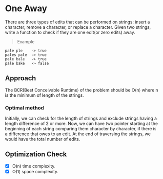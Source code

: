 # One Away
There are three types of edits that can be performed on strings: insert a character, remove a character, or replace a character. Given two strings, write a function to check if they are one edit(or zero edits) away.

> Example
```
pale ple    -> true
pales pale  -> true
pale bale   -> true
pale bake   -> false
```

## Approach
The BCR(Best Conceivable Runtime) of the problem should be O(n) where n is the minimum of length of the strings.

### Optimal method
Initially, we can check for the length of strings and exclude strings having a length difference of 2 or more. 
Now, we can have two pointer starting at the beginning of each string comparing them character by character, if there is a difference that owes to an edit. At the end of traversing the strings, we would have the total number of edits.

## Optimization Check
- [x] O(n) time complexity.
-	[x] O(1) space complexity.
